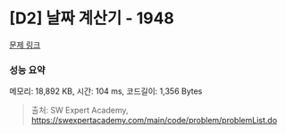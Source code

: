 # [D2] 날짜 계산기 - 1948 

[문제 링크](https://swexpertacademy.com/main/code/problem/problemDetail.do?contestProbId=AV5PnnU6AOsDFAUq) 

### 성능 요약

메모리: 18,892 KB, 시간: 104 ms, 코드길이: 1,356 Bytes



> 출처: SW Expert Academy, https://swexpertacademy.com/main/code/problem/problemList.do